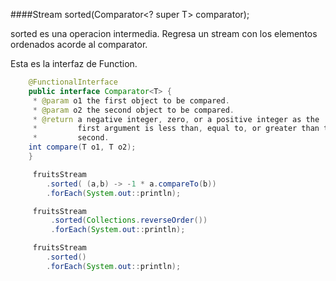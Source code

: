 ####Stream<T> sorted(Comparator<? super T> comparator);

sorted es una operacion intermedia. Regresa un stream con los elementos
ordenados acorde al comparator.


<!-- .element: class="fragment" -->

Esta es la interfaz de Function.
<!-- .element: class="fragment" -->

```java
	@FunctionalInterface
    public interface Comparator<T> {
     * @param o1 the first object to be compared.
     * @param o2 the second object to be compared.
     * @return a negative integer, zero, or a positive integer as the
     *         first argument is less than, equal to, or greater than the
     *         second.
    int compare(T o1, T o2);
    }
```
<!-- .element: class="fragment" -->


```java
	 fruitsStream
        .sorted( (a,b) -> -1 * a.compareTo(b))
        .forEach(System.out::println);
```
<!-- .element: class="fragment" -->

```java
	 fruitsStream
         .sorted(Collections.reverseOrder())
         .forEach(System.out::println);
```
<!-- .element: class="fragment" -->

```java
	 fruitsStream
        .sorted()
        .forEach(System.out::println);
```
<!-- .element: class="fragment" -->


